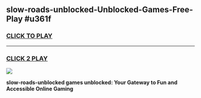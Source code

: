 
## slow-roads-unblocked-Unblocked-Games-Free-Play #u361f
<h3>
<a href="https://us.freeplayer.one?title=slow-roads-unblocked&ref=9M">CLICK TO PLAY</a></h3>
<hr>

<h3>
<a href="https://us.freeplayer.one?title=slow-roads-unblocked&ref=9M">CLICK 2 PLAY</a>
  
</h3>

<a href="https://us.freeplayer.one?title=slow-roads-unblocked&ref=9M"><img src="https://clearcache.store/games.png"></a>


**slow-roads-unblocked games unblocked: Your Gateway to Fun and Accessible Online Gaming**
